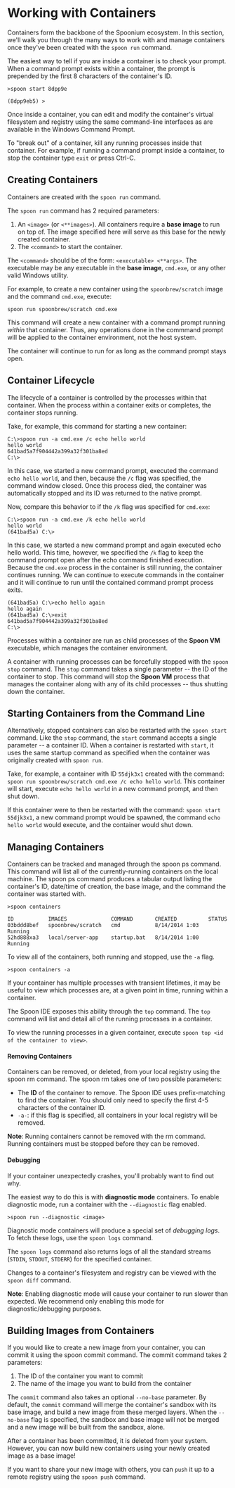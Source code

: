 # Working with Containers

Containers form the backbone of the Spoonium ecosystem. In this section, we'll walk you through the many ways to work with and manage containers once they've been created with the `spoon run` command. 

The easiest way to tell if you are inside a container is to check your prompt. When a command prompt exists within a container, the prompt is prepended by the first 8 characters of the container's ID.


	>spoon start 8dpp9e
	
	(8dpp9eb5) >

Once inside a container, you can edit and modify the container's virtual filesystem and registry using the same command-line interfaces as are available in the Windows Command Prompt.

To "break out" of a container, kill any running processes inside that container. For example, if running a command prompt inside a container, to stop the container type `exit` or press Ctrl-C.

## Creating Containers

Containers are created with the `spoon run` command. 

The `spoon run` command has 2 required parameters: 

1. An `<image>` (or `<**images>`). All containers require a **base image** to run on top of. The image specified here will serve as this base for the newly created container. 
2. The `<command>` to start the container. 

The `<command>` should be of the form: `<executable> <**args>`. The executable may be any executable in the **base image**, `cmd.exe`, or any other valid Windows utility. 

For example, to create a new container using the `spoonbrew/scratch` image and the command `cmd.exe`, execute:
	
	spoon run spoonbrew/scratch cmd.exe

This command will create a new container with a command prompt running *within* that container. Thus, any operations done in the commmand prompt will be applied to the container environment, not the host system. 

The container will continue to run for as long as the command prompt stays open. 

## Container Lifecycle

The lifecycle of a container is controlled by the processes within that container. When the process within a container exits or completes, the container stops running.

Take, for example, this command for starting a new container:

	C:\>spoon run -a cmd.exe /c echo hello world
	hello world
	641bad5a7f904442a399a32f301ba8ed
	C:\>

In this case, we started a new command prompt, executed the command `echo hello world`, and then, because the `/c` flag was specified, the command window closed. Once this process died, the container was automatically stopped and its ID was returned to the native prompt. 

Now, compare this behavior to if the `/k` flag was specified for `cmd.exe`: 

	C:\>spoon run -a cmd.exe /k echo hello world
	hello world
	(641bad5a) C:\>

In this case, we started a new command prompt and again executed echo hello world. This time, however, we specified the `/k` flag to keep the command prompt open after the echo command finished execution. Because the `cmd.exe` process in the container is still running, the container continues running. We can continue to execute commands in the container and it will continue to run until the contained command prompt process exits.

	(641bad5a) C:\>echo hello again
	hello again
	(641bad5a) C:\>exit
	641bad5a7f904442a399a32f301ba8ed
	C:\>

Processes within a container are run as child processes of the **Spoon VM** executable, which manages the container environment. 

A container with running processes can be forcefully stopped with the `spoon stop` command. The `stop` command takes a single parameter -- the ID of the container to stop. This command will stop the **Spoon VM** process that manages the container along with any of its child processes -- thus shutting down the container. 

## Starting Containers from the Command Line

Alternatively, stopped containers can also be restarted with the `spoon start` command. Like the `stop` command, the `start` command accepts a single parameter -- a container ID. When a container is restarted with `start`, it uses the same startup command as specified when the container was originally created with `spoon run`. 

Take, for example, a container with ID `55djk3x1` created with the command: `spoon run spoonbrew/scratch cmd.exe /c echo hello world`. This container will start, execute `echo hello world` in a new command prompt, and then shut down. 

If this container were to then be restarted with the command: `spoon start 55djk3x1`, a new command prompt would be spawned, the command `echo hello world` would execute, and the container would shut down. 

## Managing Containers

Containers can be tracked and managed through the spoon ps command. This command will list all of the currently-running containers on the local machine. The spoon ps command produces a tabular output listing the container's ID, date/time of creation, the base image, and the command the container was started with.

	>spoon containers

	ID           IMAGES              COMMAND       CREATED          STATUS
	03bddd8bef   spoonbrew/scratch   cmd           8/14/2014 1:03   Running
	52hd888xa3   local/server-app    startup.bat   8/14/2014 1:00   Running

To view all of the containers, both running and stopped, use the `-a` flag. 

	>spoon containers -a

If your container has multiple processes with transient lifetimes, it may be useful to view which processes are, at a given point in time, running within a container. 

The Spoon IDE exposes this ability through the `top` command. The `top` command will list and detail all of the running processes in a container.

To view the running processes in a given container, execute `spoon top <id of the container to view>`. 

#### Removing Containers

Containers can be removed, or deleted, from your local registry using the spoon rm command. The spoon rm takes one of two possible parameters:

- The **ID** of the container to remove. The Spoon IDE uses prefix-matching to find the container. You should only need to specify the first 4-5 characters of the container ID. 
- `-a-`: if this flag is specified, all containers in your local registry will be removed. 

**Note**: Running containers cannot be removed with the rm command. Running containers must be stopped before they can be removed.

#### Debugging

If your container unexpectedly crashes, you'll probably want to find out why. 

The easiest way to do this is with **diagnostic mode** containers. To enable diagnostic mode, run a container with the `--diagnostic` flag enabled. 

	>spoon run --diagnostic <image> 

Diagnostic mode containers will produce a special set of *debugging logs*. To fetch these logs, use the `spoon logs` command. 

The `spoon logs` command also returns logs of all the standard streams (`STDIN`, `STDOUT`, `STDERR`) for the specified container. 

Changes to a container's filesystem and registry can be viewed with the `spoon diff` command. 

**Note**: Enabling diagnostic mode will cause your container to run slower than expected. We recommend only enabling this mode for diagnostic/debugging purposes. 

## Building Images from Containers

If you would like to create a new image from your container, you can commit it using the spoon commit command. The commit command takes 2 parameters: 

1. The ID of the container you want to commit
1. The name of the image you want to build from the container

The `commit` command also takes an optional `--no-base` parameter. By default, the `commit` command will merge the container's sandbox with its base image, and build a new image from these merged layers. When the `--no-base` flag is specified, the sandbox and base image will not be merged and a new image will be built from the sandbox, alone.

After a container has been committed, it is deleted from your system. However, you can now build new containers using your newly created image as a base image!

If you want to share your new image with others, you can `push` it up to a remote registry using the `spoon push` command. 